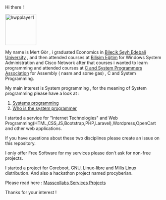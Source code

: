 Hi there !

<img src="/pictures/mertgor-large-red.jpeg" alt="hwpplayer1" class="inline" width="100px" height="100px"/>

My name is Mert Gör , i graduated Economics in [Bilecik Şeyh Edebali University](http://bilecik.edu.tr/) , and then attended courses at [Bilişim Eğitim](http://www.bilisimegitim.com/) for Windows System Administration and Cisco Network after that courses i wanted to learn programming and attended courses at [C and System Programmers Association](http://www.csystem.org/) for Assembly ( nasm and some gas) , C and System Programming.

My main interest is System programming , for the meaning of System programming please have a look at :

1. [Systems programming](https://en.wikipedia.org/wiki/Systems_programming)
2. [Who is the system programmer](https://www.ibm.com/support/knowledgecenter/zosbasics/com.ibm.zos.zmainframe/zconc_sysprogrole.htm)

I started a service for "Internet Technologies" and Web Programming(HTML,CSS,JS,Bootstrap,PHP,Laravel),Wordpress,OpenCart and other web applications.

If you have questions about these two disciplines please create an issue on this repository.

I only offer Free Software for my services please don't ask for non-free projects.

I started a project for Coreboot, GNU, Linux-libre and Milis Linux distribution. And also a hackathon project named procyberian. 

Please read here : [Masscollabs Services Projects](https://www.masscollabs.com/?page_id=76) 

Thanks for your interest !
